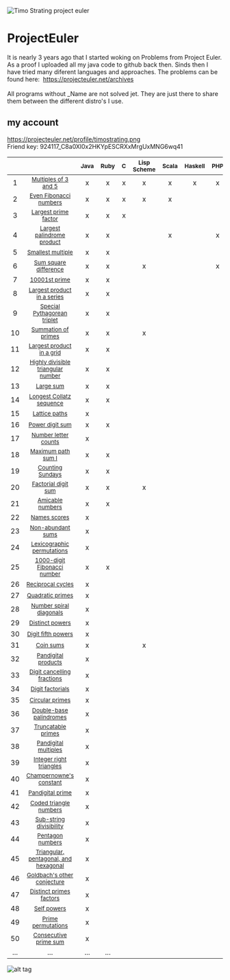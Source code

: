 ![Timo Strating project euler](https://projecteuler.net/profile/timostrating.png)

# ProjectEuler
It is nearly 3 years ago that I started woking on Problems from Project Euler.
As a proof I uploaded all my java code to github back then.
Sinds then I have tried many diferent languages and approaches.
The problems can be found here:  https://projecteuler.net/archives <br/>
   <br/>
All programs without _Name are not solved jet. They are just there to share them between the different distro's I use.

## my account 
https://projecteuler.net/profile/timostrating.png <br/>
Friend key: 924117_C8a0Xl0x2HKYpESCRXxMrgUxMNG6wq41

|       |                                                                                             | <sup> Java </sup> | <sup> Ruby </sup> | <sup> C </sup> | <sup> Lisp Scheme </sup> | <sup> Scala </sup> | <sup> Haskell </sup> | <sup> PHP </sup> | <sup> Bash </sup> | <sup> PL SQL </sup> | <sup> Mathe- matica </sup> | <sup> Rust </sup> | <sup> Kotlin </sup> | <sup> Lua </sup> |
| :-:   | :-:                                                                                         | :-:               | :-:               | :-:            | :-:                      | :-:                | :-:                  | :-:              | :-:               | :-:                 | :-:                        | :-:               | :-:                 | :-:              |
|     1 | <sub> [Multiples of 3 and 5](https://projecteuler.net/problem=1) </sub>                     | x                 | x                 | x              | x                        | x                  | x                    | x                | x                 | x                   | x                          | x                 | x                   | x                |
|     2 | <sub> [Even Fibonacci numbers](https://projecteuler.net/problem=2) </sub>                   | x                 | x                 | x              | x                        | x                  |                      |                  |                   | x                   | x                          | x                 | x                   | x                |
|     3 | <sub> [Largest prime factor](https://projecteuler.net/problem=3) </sub>                     | x                 | x                 | x              |                          |                    |                      |                  |                   | x                   | x                          | x                 | x                   |                  |
|     4 | <sub> [Largest palindrome product](https://projecteuler.net/problem=4) </sub>               | x                 | x                 |                |                          | x                  |                      | x                |                   |                     | x                          |                   | x                   |                  |
|     5 | <sub> [Smallest multiple](https://projecteuler.net/problem=5) </sub>                        | x                 | x                 |                |                          |                    |                      |                  |                   |                     | x                          |                   |                     |                  |
|     6 | <sub> [Sum square difference](https://projecteuler.net/problem=6) </sub>                    | x                 | x                 |                | x                        |                    |                      | x                |                   |                     | x                          |                   | x                   |                  |
|     7 | <sub> [10001st prime](https://projecteuler.net/problem=7) </sub>                            | x                 | x                 |                |                          |                    |                      |                  |                   |                     | x                          |                   |                     |                  |
|     8 | <sub> [Largest product in a series](https://projecteuler.net/problem=8) </sub>              | x                 | x                 |                |                          |                    |                      |                  |                   |                     | x                          |                   |                     |                  |
|     9 | <sub> [Special Pythagorean triplet](https://projecteuler.net/problem=9) </sub>              | x                 | x                 |                |                          |                    |                      |                  |                   |                     |                            |                   |                     |                  |
|    10 | <sub> [Summation of primes](https://projecteuler.net/problem=10) </sub>                     | x                 | x                 |                | x                        |                    |                      |                  |                   |                     | x                          |                   |                     |                  |
|    11 | <sub> [Largest product in a grid](https://projecteuler.net/problem=11) </sub>               | x                 | x                 |                |                          |                    |                      |                  |                   |                     |                            |                   |                     |                  |
|    12 | <sub> [Highly divisible triangular number](https://projecteuler.net/problem=12) </sub>      | x                 | x                 |                |                          |                    |                      |                  |                   |                     | x                          |                   |                     |                  |
|    13 | <sub> [Large sum](https://projecteuler.net/problem=13) </sub>                               | x                 | x                 |                |                          |                    |                      |                  |                   |                     |                            |                   |                     |                  |
|    14 | <sub> [Longest Collatz sequence](https://projecteuler.net/problem=14) </sub>                | x                 | x                 |                |                          |                    |                      |                  |                   |                     |                            |                   |                     |                  |
|    15 | <sub> [Lattice paths](https://projecteuler.net/problem=15) </sub>                           | x                 |                   |                |                          |                    |                      |                  |                   |                     |                            |                   |                     |                  |
|    16 | <sub> [Power digit sum](https://projecteuler.net/problem=16) </sub>                         | x                 | x                 |                |                          |                    |                      |                  |                   |                     |                            |                   |                     |                  |
|    17 | <sub> [Number letter counts](https://projecteuler.net/problem=17) </sub>                    | x                 |                   |                |                          |                    |                      |                  |                   |                     |                            |                   |                     |                  |
|    18 | <sub> [Maximum path sum I](https://projecteuler.net/problem=18) </sub>                      | x                 | x                 |                |                          |                    |                      |                  |                   |                     |                            |                   |                     |                  |
|    19 | <sub> [Counting Sundays](https://projecteuler.net/problem=19) </sub>                        | x                 | x                 |                |                          |                    |                      |                  |                   |                     |                            |                   |                     |                  |
|    20 | <sub> [Factorial digit sum](https://projecteuler.net/problem=20) </sub>                     | x                 | x                 |                | x                        |                    |                      |                  |                   |                     | x                          |                   |                     |                  |
|    21 | <sub> [Amicable numbers](https://projecteuler.net/problem=21) </sub>                        | x                 | x                 |                |                          |                    |                      |                  |                   |                     |                            |                   |                     |                  |
|    22 | <sub> [Names scores](https://projecteuler.net/problem=22) </sub>                            | x                 |                   |                |                          |                    |                      |                  |                   |                     |                            |                   |                     |                  |
|    23 | <sub> [Non-abundant sums](https://projecteuler.net/problem=23) </sub>                       | x                 |                   |                |                          |                    |                      |                  |                   |                     |                            |                   |                     |                  |
|    24 | <sub> [Lexicographic permutations](https://projecteuler.net/problem=24) </sub>              | x                 |                   |                |                          |                    |                      |                  |                   |                     |                            |                   |                     |                  |
|    25 | <sub> [1000-digit Fibonacci number](https://projecteuler.net/problem=25) </sub>             | x                 | x                 |                |                          |                    |                      |                  |                   |                     | x                          |                   |                     |                  |
|    26 | <sub> [Reciprocal cycles](https://projecteuler.net/problem=26) </sub>                       | x                 |                   |                |                          |                    |                      |                  |                   |                     |                            |                   |                     |                  |
|    27 | <sub> [Quadratic primes](https://projecteuler.net/problem=27) </sub>                        | x                 |                   |                |                          |                    |                      |                  |                   |                     |                            |                   |                     |                  |
|    28 | <sub> [Number spiral diagonals](https://projecteuler.net/problem=28) </sub>                 | x                 |                   |                |                          |                    |                      |                  |                   |                     |                            |                   |                     |                  |
|    29 | <sub> [Distinct powers](https://projecteuler.net/problem=29) </sub>                         | x                 |                   |                |                          |                    |                      |                  |                   |                     |                            |                   |                     |                  |
|    30 | <sub> [Digit fifth powers](https://projecteuler.net/problem=30) </sub>                      | x                 |                   |                |                          |                    |                      |                  |                   |                     |                            |                   |                     |                  |
|    31 | <sub> [Coin sums](https://projecteuler.net/problem=31) </sub>                               | x                 |                   |                | x                        |                    |                      |                  |                   |                     |                            |                   |                     |                  |
|    32 | <sub> [Pandigital products](https://projecteuler.net/problem=32) </sub>                     | x                 |                   |                |                          |                    |                      |                  |                   |                     |                            |                   |                     |                  |
|    33 | <sub> [Digit cancelling fractions](https://projecteuler.net/problem=33) </sub>              | x                 |                   |                |                          |                    |                      |                  |                   |                     |                            |                   |                     |                  |
|    34 | <sub> [Digit factorials](https://projecteuler.net/problem=34) </sub>                        | x                 |                   |                |                          |                    |                      |                  |                   |                     |                            |                   |                     |                  |
|    35 | <sub> [Circular primes](https://projecteuler.net/problem=35) </sub>                         | x                 |                   |                |                          |                    |                      |                  |                   |                     |                            |                   |                     |                  |
|    36 | <sub> [Double-base palindromes](https://projecteuler.net/problem=36) </sub>                 | x                 |                   |                |                          |                    |                      |                  |                   |                     |                            |                   |                     |                  |
|    37 | <sub> [Truncatable primes](https://projecteuler.net/problem=37) </sub>                      | x                 |                   |                |                          |                    |                      |                  |                   |                     |                            |                   |                     |                  |
|    38 | <sub> [Pandigital multiples](https://projecteuler.net/problem=38) </sub>                    | x                 |                   |                |                          |                    |                      |                  |                   |                     |                            |                   |                     |                  |
|    39 | <sub> [Integer right triangles](https://projecteuler.net/problem=39) </sub>                 | x                 |                   |                |                          |                    |                      |                  |                   |                     |                            |                   |                     |                  |
|    40 | <sub> [Champernowne's constant](https://projecteuler.net/problem=40) </sub>                 | x                 |                   |                |                          |                    |                      |                  |                   |                     |                            |                   |                     |                  |
|    41 | <sub> [Pandigital prime](https://projecteuler.net/problem=41) </sub>                        | x                 |                   |                |                          |                    |                      |                  |                   |                     |                            |                   |                     |                  |
|    42 | <sub> [Coded triangle numbers](https://projecteuler.net/problem=42) </sub>                  | x                 |                   |                |                          |                    |                      |                  |                   |                     |                            |                   |                     |                  |
|    43 | <sub> [Sub-string divisibility](https://projecteuler.net/problem=43) </sub>                 | x                 |                   |                |                          |                    |                      |                  |                   |                     |                            |                   |                     |                  |
|    44 | <sub> [Pentagon numbers](https://projecteuler.net/problem=44) </sub>                        | x                 |                   |                |                          |                    |                      |                  |                   |                     |                            |                   |                     |                  |
|    45 | <sub> [Triangular, pentagonal, and hexagonal](https://projecteuler.net/problem=45) </sub>   | x                 |                   |                |                          |                    |                      |                  |                   |                     |                            |                   |                     |                  |
|    46 | <sub> [Goldbach's other conjecture](https://projecteuler.net/problem=46) </sub>             | x                 |                   |                |                          |                    |                      |                  |                   |                     |                            |                   |                     |                  |
|    47 | <sub> [Distinct primes factors](https://projecteuler.net/problem=47) </sub>                 | x                 |                   |                |                          |                    |                      |                  |                   |                     | x                          |                   |                     |                  |
|    48 | <sub> [Self powers](https://projecteuler.net/problem=48) </sub>                             | x                 |                   |                |                          |                    |                      |                  |                   |                     | x                          |                   |                     |                  |
|    49 | <sub> [Prime permutations](https://projecteuler.net/problem=49) </sub>                      | x                 |                   |                |                          |                    |                      |                  |                   |                     |                            |                   |                     |                  |
|    50 | <sub> [Consecutive prime sum](https://projecteuler.net/problem=50) </sub>                   | x                 |                   |                |                          |                    |                      |                  |                   |                     |                            |                   |                     |                  |
|   ... | ...                                                                                         | ...               | ...               |                |                          |                    |                      |                  |                   |                     |                            |                   |                     |                  |

![alt tag](https://raw.githubusercontent.com/timostrating/ProjectEuler/master/ProjectEuler-Dashboard.png)
